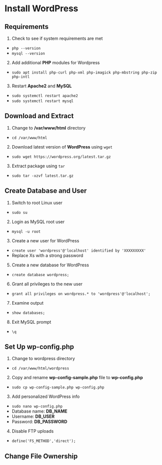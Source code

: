 # Install WordPress

## Requirements
1. Check to see if system requirements are met
- `php --version`
- `mysql --version`
2. Add additional **PHP** modules for Wordpress
- `sudo apt install php-curl php-xml php-imagick php-mbstring php-zip php-intl`
3. Restart **Apache2** and **MySQL**
- `sudo systemctl restart apache2`
- `sudo systemctl restart mysql`

## Download and Extract
1. Change to **/var/www/html** directory
- `cd /var/www/html`
2. Download latest version of **WordPress** using `wget`
- `sudo wget https://wordpress.org/latest.tar.gz`
3. Extract package using `tar`
- `sudo tar -xzvf latest.tar.gz`

## Create Database and User
1. Switch to root Linux user
- `sudo su`
2. Login as MySQL root user
- `mysql -u root`
3. Create a new user for WordPress
- `create user 'wordpress'@'localhost' identified by 'XXXXXXXXX'`
- Replace Xs with a strong password
5. Create a new database for WordPress
- `create database wordpress;`
6. Grant all privileges to the new user
- `grant all privileges on wordpress.* to 'wordpress'@'localhost';`
7. Examine output
- `show databases;`
8. Exit MySQL prompt
- `\q`

## Set Up wp-config.php
1. Change to wordpress directory
- `cd /var/www/html/wordpress`
2. Copy and rename **wp-config-sample.php** file to **wp-config.php**
- `sudo cp wp-config-sample.php wp-config.php`
3. Add personalized WordPress info
- `sudo nano wp-config.php`
- Database name: **DB_NAME**
- Username: **DB_USER**
- Password: **DB_PASSWORD**
4. Disable FTP uploads
- `define('FS_METHOD','direct');`

## Change File Ownership
